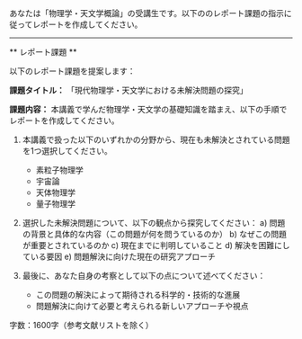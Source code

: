 あなたは「物理学・天文学概論」の受講生です。以下ののレポート課題の指示に従ってレポートを作成してください。

---------------------------------------
** レポート課題 **

以下のレポート課題を提案します：

**課題タイトル：**
「現代物理学・天文学における未解決問題の探究」

**課題内容：**
本講義で学んだ物理学・天文学の基礎知識を踏まえ、以下の手順でレポートを作成してください。

1. 本講義で扱った以下のいずれかの分野から、現在も未解決とされている問題を1つ選択してください。
   - 素粒子物理学
   - 宇宙論
   - 天体物理学
   - 量子物理学

2. 選択した未解決問題について、以下の観点から探究してください：
   a) 問題の背景と具体的な内容（この問題が何を問うているのか）
   b) なぜこの問題が重要とされているのか
   c) 現在までに判明していること
   d) 解決を困難にしている要因
   e) 問題解決に向けた現在の研究アプローチ

3. 最後に、あなた自身の考察として以下の点について述べてください：
   - この問題の解決によって期待される科学的・技術的な進展
   - 問題解決に向けて必要と考えられる新しいアプローチや視点

字数：1600字（参考文献リストを除く）